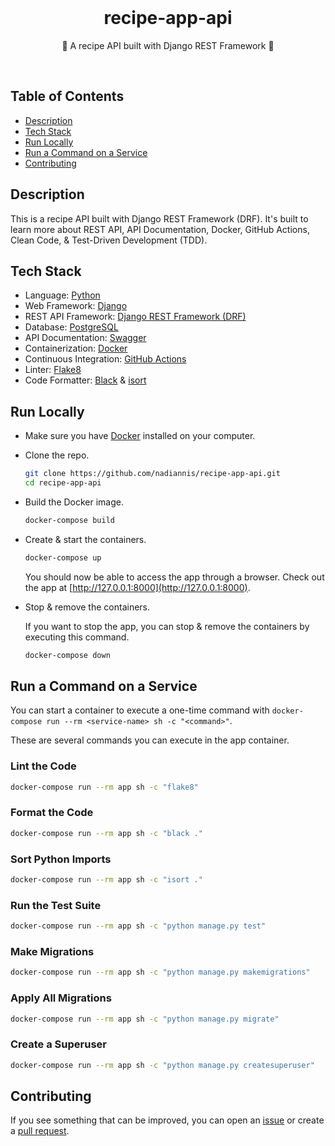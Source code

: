 <div align="center">
  <br>
  <h1>recipe-app-api</h1>
  <p>🍳 A recipe API built with Django REST Framework 🍳</p>
  <br>
</div>

## Table of Contents

- [Description](#description)
- [Tech Stack](#tech-stack)
- [Run Locally](#run-locally)
- [Run a Command on a Service](#run-a-command-on-a-service)
- [Contributing](#contributing)

## Description

This is a recipe API built with Django REST Framework (DRF). It's built to learn more about REST API, API Documentation, Docker, GitHub Actions, Clean Code, & Test-Driven Development (TDD).

## Tech Stack

- Language: [Python](https://www.python.org)
- Web Framework: [Django](https://www.djangoproject.com)
- REST API Framework: [Django REST Framework (DRF)](https://www.django-rest-framework.org)
- Database: [PostgreSQL](https://www.postgresql.org)
- API Documentation: [Swagger](https://swagger.io)
- Containerization: [Docker](https://www.docker.com)
- Continuous Integration: [GitHub Actions](https://github.com/features/actions)
- Linter: [Flake8](https://flake8.pycqa.org)
- Code Formatter: [Black](https://pypi.org/project/black) & [isort](https://pypi.org/project/isort)

## Run Locally

- Make sure you have [Docker](https://www.docker.com) installed on your computer.

- Clone the repo.

  ```sh
  git clone https://github.com/nadiannis/recipe-app-api.git
  cd recipe-app-api
  ```

- Build the Docker image.

  ```sh
  docker-compose build
  ```

- Create & start the containers.

  ```sh
  docker-compose up
  ```

  You should now be able to access the app through a browser. Check out the app at [http://127.0.0.1:8000](http://127.0.0.1:8000).

- Stop & remove the containers.

  If you want to stop the app, you can stop & remove the containers by executing this command.

  ```sh
  docker-compose down
  ```

## Run a Command on a Service

You can start a container to execute a one-time command with `docker-compose run --rm <service-name> sh -c "<command>"`.

These are several commands you can execute in the app container.

### Lint the Code

```sh
docker-compose run --rm app sh -c "flake8"
```

### Format the Code

```sh
docker-compose run --rm app sh -c "black ."
```

### Sort Python Imports

```sh
docker-compose run --rm app sh -c "isort ."
```

### Run the Test Suite

```sh
docker-compose run --rm app sh -c "python manage.py test"
```

### Make Migrations

```sh
docker-compose run --rm app sh -c "python manage.py makemigrations"
```

### Apply All Migrations

```sh
docker-compose run --rm app sh -c "python manage.py migrate"
```

### Create a Superuser

```sh
docker-compose run --rm app sh -c "python manage.py createsuperuser"
```

## Contributing

If you see something that can be improved, you can open an [issue](https://github.com/nadiannis/recipe-app-api/issues) or create a [pull request](https://github.com/nadiannis/recipe-app-api/pulls).
